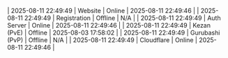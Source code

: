 | 2025-08-11 22:49:49 | Website | Online | 2025-08-11 22:49:46 |
| 2025-08-11 22:49:49 | Registration | Offline | N/A |
| 2025-08-11 22:49:49 | Auth Server | Online | 2025-08-11 22:49:46 |
| 2025-08-11 22:49:49 | Kezan (PvE) | Offline | 2025-08-03 17:58:02 |
| 2025-08-11 22:49:49 | Gurubashi (PvP) | Offline | N/A |
| 2025-08-11 22:49:49 | Cloudflare | Online | 2025-08-11 22:49:46 |
